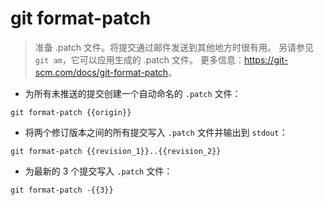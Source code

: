 # git format-patch

> 准备 .patch 文件。将提交通过邮件发送到其他地方时很有用。
> 另请参见 `git am`，它可以应用生成的 .patch 文件。
> 更多信息：<https://git-scm.com/docs/git-format-patch>。

- 为所有未推送的提交创建一个自动命名的 `.patch` 文件：

`git format-patch {{origin}}`

- 将两个修订版本之间的所有提交写入 `.patch` 文件并输出到 `stdout`：

`git format-patch {{revision_1}}..{{revision_2}}`

- 为最新的 3 个提交写入 `.patch` 文件：

`git format-patch -{{3}}`